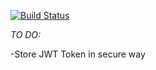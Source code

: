 [![Build Status](https://travis-ci.org/Pawlllosss/SeminarsAppBackend.svg?branch=master)](https://travis-ci.org/Pawlllosss/SeminarsAppBackend)

*TO DO:*

-Store JWT Token in secure way